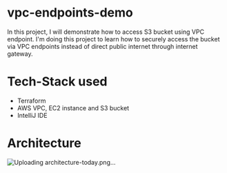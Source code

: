 # vpc-endpoints-demo 
In this project, I will demonstrate how to access S3 bucket using VPC endpoint. I'm doing this project to learn how to securely access the bucket via VPC endpoints instead of direct public internet through internet gateway.

# Tech-Stack used 

- Terraform
- AWS VPC, EC2 instance and S3 bucket
- IntelliJ IDE

# Architecture

![Uploading architecture-today.png…]()
